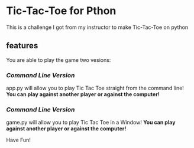 # Tic-Tac-Toe for Pthon
This is a challenge I got from my instructor to make Tic-Tac-Toe on python

## features
You are able to play the game two vesions:

### *Command Line Version*
app.py will allow you to play Tic Tac Toe straight from the command line!
**You can play against another player or against the computer!**

### *Command Line Version*
game.py will allow you to play Tic Tac Toe in a Window!
**You can play against another player or against the computer!**

Have Fun!